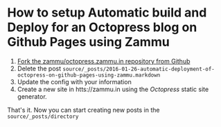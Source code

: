# How to setup Automatic build and Deploy for an Octopress blog on Github Pages using Zammu

  1. [Fork the zammu/octopress.zammu.in repository from Github](https://github.com/zammu/octopress.zammu.in/fork)
  2. Delete the post `source/_posts/2016-01-26-automatic-deployment-of-octopress-on-github-pages-using-zammu.markdown`
  3. Update the config with your information
  4. Create a new site in htts://zammu.in using the *Octopress* static site generator.

That's it. Now you can start creating new posts in the `source/_posts/directory`
